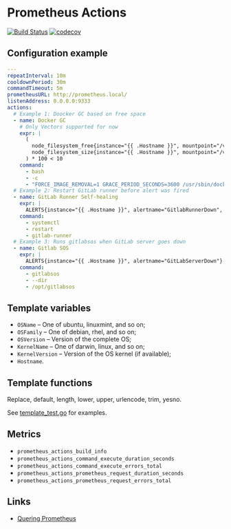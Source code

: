 # Prometheus Actions

[![Build Status](https://travis-ci.com/leominov/prometheus-actions.svg?token=tyxzVzn67Z9UV2wuxhSV&branch=master)](https://travis-ci.com/leominov/prometheus-actions)
[![codecov](https://codecov.io/gh/leominov/prometheus-actions/branch/master/graph/badge.svg)](https://codecov.io/gh/leominov/prometheus-actions)

## Configuration example

```yaml
---
repeatInterval: 10m
cooldownPeriod: 30m
commandTimeout: 5m
prometheusURL: http://prometheus.local/
listenAddress: 0.0.0.0:9333
actions:
  # Example 1: Doocker GC based on free space
  - name: Docker GC
    # Only Vectors supported for now
    expr: |
      (
        node_filesystem_free{instance="{{ .Hostname }}", mountpoint="/var/lib/docker"} /
        node_filesystem_size{instance="{{ .Hostname }}", mountpoint="/var/lib/docker"}
      ) * 100 < 10
    command:
      - bash
      - -c
      - "FORCE_IMAGE_REMOVAL=1 GRACE_PERIOD_SECONDS=3600 /usr/sbin/docker-gc"
  # Example 2: Restart GitLab runner before alert was fired
  - name: GitLab Runner Self-healing
    expr: |
      ALERTS{instance="{{ .Hostname }}", alertname="GitlabRunnerDown", alertstate="pending"} == 1
    command:
      - systemctl
      - restart
      - gitlab-runner
  # Example 3: Runs gitlabsos when GitLab server goes down
  - name: Gitlab SOS
    expr: |
      ALERTS{instance="{{ .Hostname }}", alertname="GitLabServerDown"} == 1
    command:
      - gitlabsos
      - --dir
      - /opt/gitlabsos
```

## Template variables

* `OSName` – One of ubuntu, linuxmint, and so on;
* `OSFamily` – One of debian, rhel, and so on;
* `OSVersion` – Version of the complete OS;
* `KernelName` – One of darwin, linux, and so on;
* `KernelVersion` – Version of the OS kernel (if available);
* `Hostname`.

## Template functions

Replace, default, length, lower, upper, urlencode, trim, yesno.

See [template_test.go](template_test.go) for examples.

## Metrics

* `prometheus_actions_build_info`
* `prometheus_actions_command_execute_duration_seconds`
* `prometheus_actions_command_execute_errors_total`
* `prometheus_actions_prometheus_request_duration_seconds`
* `prometheus_actions_prometheus_request_errors_total`

## Links

* [Quering Prometheus](https://prometheus.io/docs/prometheus/latest/querying/basics/)
